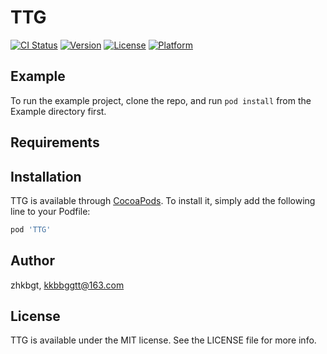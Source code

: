 # TTG

[![CI Status](https://img.shields.io/travis/zhkbgt/TTG.svg?style=flat)](https://travis-ci.org/zhkbgt/TTG)
[![Version](https://img.shields.io/cocoapods/v/TTG.svg?style=flat)](https://cocoapods.org/pods/TTG)
[![License](https://img.shields.io/cocoapods/l/TTG.svg?style=flat)](https://cocoapods.org/pods/TTG)
[![Platform](https://img.shields.io/cocoapods/p/TTG.svg?style=flat)](https://cocoapods.org/pods/TTG)

## Example

To run the example project, clone the repo, and run `pod install` from the Example directory first.

## Requirements

## Installation

TTG is available through [CocoaPods](https://cocoapods.org). To install
it, simply add the following line to your Podfile:

```ruby
pod 'TTG'
```

## Author

zhkbgt, kkbbggtt@163.com

## License

TTG is available under the MIT license. See the LICENSE file for more info.

